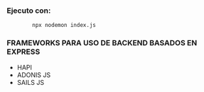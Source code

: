 ### Ejecuto con:

            npx nodemon index.js

### FRAMEWORKS PARA USO DE BACKEND BASADOS EN EXPRESS
* HAPI
* ADONIS JS
* SAILS JS